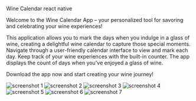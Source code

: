 Wine Calendar react native


Welcome to the Wine Calendar App – your personalized tool for savoring and celebrating your wine experiences!

This application allows you to mark the days when you indulge in a glass of wine, creating a delightful wine calendar to capture those special moments. Navigate through a user-friendly calendar interface to view and mark each day. Keep track of your wine experiences with the built-in counter. The app displays the count of days when you've enjoyed a glass of wine.

Download the app now and start creating your wine journey!

![screenshot 1](https://github.com/eshchukina/Wine-Calendar-app/blob/main/assets/screesnhoots/Screenshot_20240703_203854.png)
![screenshot 2](https://github.com/eshchukina/Wine-Calendar-app/blob/main/assets/screesnhoots/Screenshot_20240703_203904.png)
![screenshot 3](https://github.com/eshchukina/Wine-Calendar-app/blob/main/assets/screesnhoots/Screenshot_20240703_203909.png)
![screenshot 4](https://github.com/eshchukina/Wine-Calendar-app/blob/main/assets/screesnhoots/Screenshot_20240703_203915.png)
![screenshot 5](https://github.com/eshchukina/Wine-Calendar-app/blob/main/assets/screesnhoots/Screenshot_20240703_204006.png)
![screenshot 6](https://github.com/eshchukina/Wine-Calendar-app/blob/main/assets/screesnhoots/Screenshot_20240703_204014.png)
![screenshot 7](https://github.com/eshchukina/Wine-Calendar-app/blob/main/assets/screesnhoots/Screenshot_20240703_204023.png)

